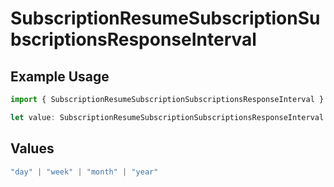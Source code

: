# SubscriptionResumeSubscriptionSubscriptionsResponseInterval

## Example Usage

```typescript
import { SubscriptionResumeSubscriptionSubscriptionsResponseInterval } from "jani-payments/models/operations";

let value: SubscriptionResumeSubscriptionSubscriptionsResponseInterval = "week";
```

## Values

```typescript
"day" | "week" | "month" | "year"
```